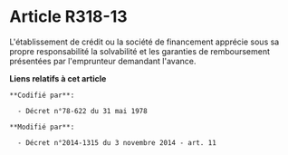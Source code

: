 # Article R318-13

L'établissement de crédit ou la société de financement apprécie sous sa propre responsabilité la solvabilité et les garanties
de remboursement présentées par l'emprunteur demandant l'avance.

**Liens relatifs à cet article**

	**Codifié par**:

	  - Décret n°78-622 du 31 mai 1978

	**Modifié par**:

	  - Décret n°2014-1315 du 3 novembre 2014 - art. 11

